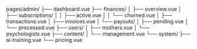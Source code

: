 pages/admin/
├── dashboard.vue
├── finances/
│   ├── overview.vue
│   ├── subscriptions/
│   │   ├── active.vue
│   │   └── churned.vue
│   ├── transactions.vue
│   ├── invoices.vue
│   └── payouts/
│       ├── pending.vue
│       └── processed.vue
├── users/
│   ├── mothers.vue
│   └── psychologists.vue
├── content/
│   └── management.vue
└── system/
    ├── ai-training.vue
    └── pricing.vue